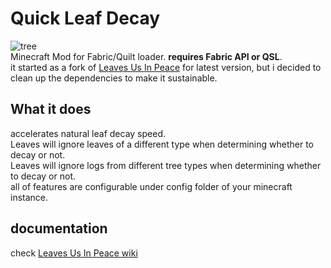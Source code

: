# Quick Leaf Decay
![tree](https://github.com/wb1016/QuickLeafDecay/assets/47267045/cce2853a-b598-48bc-9fde-20f116441cdd)\
Minecraft Mod for Fabric/Quilt loader. **requires Fabric API or QSL**.\
it started as a fork of [Leaves Us In Peace](https://modrinth.com/mod/leaves-us-in-peace) for latest version, but i decided to clean up the dependencies to make it sustainable.
## What it does
accelerates natural leaf decay speed.\
Leaves will ignore leaves of a different type when determining whether to decay or not.\
Leaves will ignore logs from different tree types when determining whether to decay or not.\
all of features are configurable under config folder of your minecraft instance.
## documentation
check [Leaves Us In Peace wiki](https://gitlab.com/supersaiyansubtlety/leaves_us_in_peace/-/wikis/home)
